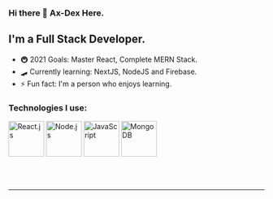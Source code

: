 ### Hi there 👋 Ax-Dex Here.

## I'm a Full Stack Developer.

- 🚇 2021 Goals: Master React, Complete MERN Stack. 
- 🛹 Currently learning: NextJS, NodeJS and Firebase.
- ⚡ Fun fact: I'm a person who enjoys learning.


### Technologies I use:

 <img src='https://github.com/Ax-dex/Ax-dex/blob/main/Icons/react.svg' alt='React.js' width='70' />  <img src='https://github.com/Ax-dex/Ax-dex/blob/main/Icons/nodejs.svg' alt='Node.js' width='70' />  <img src='https://github.com/Ax-dex/Ax-dex/blob/main/Icons/javascript.svg' alt='JavaScript' width='70' />  <img src='https://github.com/Ax-dex/Ax-dex/blob/main/Icons/mongodb.svg' alt='MongoDB' width='70' />


<br />
<br />

---
